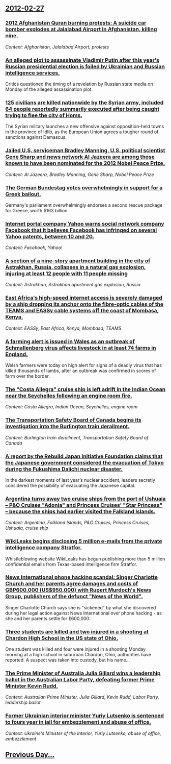 ## [2012-02-27](/news/2012/02/27/index.md)

### [2012 Afghanistan Quran burning protests: A suicide car bomber explodes at Jalalabad Airport in Afghanistan, killing nine. ](/news/2012/02/27/2012-afghanistan-quran-burning-protests-a-suicide-car-bomber-explodes-at-jalalabad-airport-in-afghanistan-killing-nine.md)
_Context: Afghanistan, Jalalabad Airport, protests_

### [An alleged plot to assassinate Vladimir Putin after this year's Russian presidential election is foiled by Ukrainian and Russian intelligence services. ](/news/2012/02/27/an-alleged-plot-to-assassinate-vladimir-putin-after-this-year-s-russian-presidential-election-is-foiled-by-ukrainian-and-russian-intelligenc.md)
Critics questioned the timing of a revelation by Russian state media on Monday of the alleged assassination plot.

### [125 civilians are killed nationwide by the Syrian army, included 64 people reportedly summarily executed after being caught trying to flee the city of Homs. ](/news/2012/02/27/125-civilians-are-killed-nationwide-by-the-syrian-army-included-64-people-reportedly-summarily-executed-after-being-caught-trying-to-flee-t.md)
The Syrian military launches a new offensive against opposition-held towns in the province of Idlib, as the European Union agrees a tougher round of sanctions against Damascus.

### [Jailed U.S. serviceman Bradley Manning, U.S. political scientist Gene Sharp and news network Al Jazeera are among those known to have been nominated for the 2012 Nobel Peace Prize. ](/news/2012/02/27/jailed-u-s-serviceman-bradley-manning-u-s-political-scientist-gene-sharp-and-news-network-al-jazeera-are-among-those-known-to-have-been-n.md)
_Context: Al Jazeera, Bradley Manning, Gene Sharp, Nobel Peace Prize_

### [The German Bundestag votes overwhelmingly in support for a Greek bailout. ](/news/2012/02/27/the-german-bundestag-votes-overwhelmingly-in-support-for-a-greek-bailout.md)
Germany&#039;s parliament overwhelmingly endorses a second rescue package for Greece, worth $163 billion.

### [Internet portal company Yahoo warns social network company Facebook that it believes Facebook has infringed on several Yahoo patents, between 10 and 20. ](/news/2012/02/27/internet-portal-company-yahoo-warns-social-network-company-facebook-that-it-believes-facebook-has-infringed-on-several-yahoo-patents-betwee.md)
_Context: Facebook, Yahoo!_

### [A section of a nine-story apartment building in the city of Astrakhan, Russia, collapses in a natural gas explosion, injuring at least 12 people with 11 people missing ](/news/2012/02/27/a-section-of-a-nine-story-apartment-building-in-the-city-of-astrakhan-russia-collapses-in-a-natural-gas-explosion-injuring-at-least-12-pe.md)
_Context: Astrakhan, Astrakhan apartment gas explosion, Russia_

### [East Africa's high-speed internet access is severely damaged by a ship dropping its anchor onto the fibre-optic cables of the TEAMS and EASSy cable systems off the coast of Mombasa, Kenya. ](/news/2012/02/27/east-africa-s-high-speed-internet-access-is-severely-damaged-by-a-ship-dropping-its-anchor-onto-the-fibre-optic-cables-of-the-teams-and-eass.md)
_Context: EASSy, East Africa, Kenya, Mombasa, TEAMS_

### [A farming alert is issued in Wales as an outbreak of Schmallenberg virus affects livestock in at least 74 farms in England. ](/news/2012/02/27/a-farming-alert-is-issued-in-wales-as-an-outbreak-of-schmallenberg-virus-affects-livestock-in-at-least-74-farms-in-england.md)
Welsh farmers were today on high alert for signs of a deadly virus that has killed thousands of lambs, after an outbreak was confirmed in scores of farm over the border.

### [The "Costa Allegra" cruise ship is left adrift in the Indian Ocean near the Seychelles following an engine room fire. ](/news/2012/02/27/the-costa-allegra-cruise-ship-is-left-adrift-in-the-indian-ocean-near-the-seychelles-following-an-engine-room-fire.md)
_Context: Costa Allegra, Indian Ocean, Seychelles, engine room_

### [The Transportation Safety Board of Canada begins its investigation into the Burlington train derailment. ](/news/2012/02/27/the-transportation-safety-board-of-canada-begins-its-investigation-into-the-burlington-train-derailment.md)
_Context: Burlington train derailment, Transportation Safety Board of Canada_

### [A report by the Rebuild Japan Initiative Foundation claims that the Japanese government considered the evacuation of Tokyo during the Fukushima Daiichi nuclear disaster. ](/news/2012/02/27/a-report-by-the-rebuild-japan-initiative-foundation-claims-that-the-japanese-government-considered-the-evacuation-of-tokyo-during-the-fukush.md)
In the darkest moments of last year’s nuclear accident, leaders secretly considered the possibility of evacuating the Japanese capital.

### [Argentina turns away two cruise ships from the port of Ushuaia &ndash; P&O Cruises "Adonia" and Princess Cruises' "Star Princess" &ndash; because the ships had earlier visited the Falkland Islands. ](/news/2012/02/27/argentina-turns-away-two-cruise-ships-from-the-port-of-ushuaia-ndash-p-o-cruises-adonia-and-princess-cruises-star-princess-ndash-be.md)
_Context: Argentina, Falkland Islands, P&O Cruises, Princess Cruises, Ushuaia, cruise ship_

### [WikiLeaks begins disclosing 5 million e-mails from the private intelligence company Stratfor. ](/news/2012/02/27/wikileaks-begins-disclosing-5-million-e-mails-from-the-private-intelligence-company-stratfor.md)
Whistleblowing website WikiLeaks has begun publishing more than 5 million confidential emails from Texas-based intelligence firm Stratfor.

### [News International phone hacking scandal: Singer Charlotte Church and her parents agree damages and costs of GBP600,000 (US$950,000) with Rupert Murdoch's News Group, publishers of the defunct "News of the World". ](/news/2012/02/27/news-international-phone-hacking-scandal-singer-charlotte-church-and-her-parents-agree-damages-and-costs-of-gbp600-000-us-950-000-with-ru.md)
Singer Charlotte Church says she is &quot;sickened&quot; by what she discovered during her legal action against News International over phone hacking - as she and her parents settle for £600,000.

### [Three students are killed and two injured in a shooting at Chardon High School in the US state of Ohio. ](/news/2012/02/27/three-students-are-killed-and-two-injured-in-a-shooting-at-chardon-high-school-in-the-us-state-of-ohio.md)
One student was killed and four were injured in a shooting Monday morning&nbsp;at a high school in suburban Chardon, Ohio, authorities have reported. A suspect was taken into custody, but his name...

### [The Prime Minister of Australia Julia Gillard wins a leadership ballot in the Australian Labor Party, defeating former Prime Minister Kevin Rudd. ](/news/2012/02/27/the-prime-minister-of-australia-julia-gillard-wins-a-leadership-ballot-in-the-australian-labor-party-defeating-former-prime-minister-kevin.md)
_Context: Australian Prime Minister, Julia Gillard, Kevin Rudd, Labor Party, leadership ballot_

### [Former Ukrainian interior minister Yuriy Lutsenko is sentenced to fours year in jail for embezzlement and abuse of office. ](/news/2012/02/27/former-ukrainian-interior-minister-yuriy-lutsenko-is-sentenced-to-fours-year-in-jail-for-embezzlement-and-abuse-of-office.md)
_Context: Ukraine's Minister of the Interior, Yuriy Lutsenko, abuse of office, embezzlement_

## [Previous Day...](/news/2012/02/26/index.md)

